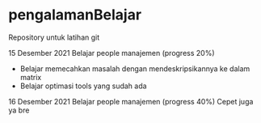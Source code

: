 # pengalamanBelajar
Repository untuk latihan git

15 Desember 2021
Belajar people manajemen (progress 20%)
  * Belajar memecahkan masalah dengan mendeskripsikannya ke dalam matrix
  * Belajar optimasi tools yang sudah ada


16 Desember 2021
Belajar people manajemen (progress 40%)
Cepet juga ya bre

